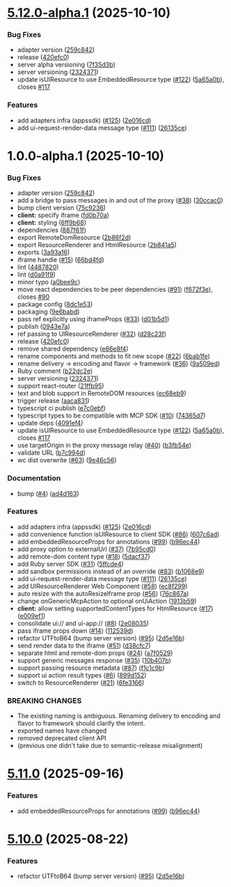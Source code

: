# [5.12.0-alpha.1](https://github.com/idosal/mcp-ui/compare/server/v5.11.0...server/v5.12.0-alpha.1) (2025-10-10)


### Bug Fixes

* adapter version ([259c842](https://github.com/idosal/mcp-ui/commit/259c84247a00933575e1fff08674cce52be59973))
* release ([420efc0](https://github.com/idosal/mcp-ui/commit/420efc0a82bf8de2731514648268cad1209320e2))
* server alpha versioning ([7f35d3b](https://github.com/idosal/mcp-ui/commit/7f35d3be2cfa6a535d3fbd5f86fbec1b20432dca))
* server versioning ([2324371](https://github.com/idosal/mcp-ui/commit/2324371ed636381bb44a1feae1b59a87c84c6666))
* update isUIResource to use EmbeddedResource type ([#122](https://github.com/idosal/mcp-ui/issues/122)) ([5a65a0b](https://github.com/idosal/mcp-ui/commit/5a65a0b1ba63e6cfda26b8da41239a532f00d60a)), closes [#117](https://github.com/idosal/mcp-ui/issues/117)


### Features

* add adapters infra (appssdk) ([#125](https://github.com/idosal/mcp-ui/issues/125)) ([2e016cd](https://github.com/idosal/mcp-ui/commit/2e016cdc05d08c2f7c2e4a40efbec2b0704e7ef6))
* add ui-request-render-data message type ([#111](https://github.com/idosal/mcp-ui/issues/111)) ([26135ce](https://github.com/idosal/mcp-ui/commit/26135ce2c7f7d586b0b81a03623cd77dc1bc7f90))

# 1.0.0-alpha.1 (2025-10-10)


### Bug Fixes

* adapter version ([259c842](https://github.com/idosal/mcp-ui/commit/259c84247a00933575e1fff08674cce52be59973))
* add a bridge to pass messages in and out of the proxy ([#38](https://github.com/idosal/mcp-ui/issues/38)) ([30ccac0](https://github.com/idosal/mcp-ui/commit/30ccac0706ad8e02ebcd8960924ed1d58ddedf85))
* bump client version ([75c9236](https://github.com/idosal/mcp-ui/commit/75c923689654b4443ad1093fafc0bad16902e4cc))
* **client:** specify iframe ([fd0b70a](https://github.com/idosal/mcp-ui/commit/fd0b70a84948d3aa5d7a79269ff7c3bcd0946689))
* **client:** styling ([6ff9b68](https://github.com/idosal/mcp-ui/commit/6ff9b685fd1be770fd103943e45275e9ec86905c))
* dependencies ([887f61f](https://github.com/idosal/mcp-ui/commit/887f61f827b4585c17493d4fa2dfb251ea598587))
* export RemoteDomResource ([2b86f2d](https://github.com/idosal/mcp-ui/commit/2b86f2dd4506de49c69908e23d84a2a323170446))
* export ResourceRenderer and HtmlResource ([2b841a5](https://github.com/idosal/mcp-ui/commit/2b841a556c1111ed70ccb3d3987afd21fe7df897))
* exports ([3a93a16](https://github.com/idosal/mcp-ui/commit/3a93a16e1b7438ba7b2ef49ca854479f755abcc6))
* iframe handle ([#15](https://github.com/idosal/mcp-ui/issues/15)) ([66bd4fd](https://github.com/idosal/mcp-ui/commit/66bd4fd3d04f82e3e4557f064e701b68e1d8af11))
* lint ([4487820](https://github.com/idosal/mcp-ui/commit/44878203a71c3c9173d463b809be36769e996ba9))
* lint ([d0a91f9](https://github.com/idosal/mcp-ui/commit/d0a91f9a07ec0042690240c3d8d0bad620f8c765))
* minor typo ([a0bee9c](https://github.com/idosal/mcp-ui/commit/a0bee9c85e5ee02e021ba687940ced38220445fe))
* move react dependencies to be peer dependencies ([#91](https://github.com/idosal/mcp-ui/issues/91)) ([f672f3e](https://github.com/idosal/mcp-ui/commit/f672f3efc1c2ba2fbae16f9dcdc2142c2b4bd920)), closes [#90](https://github.com/idosal/mcp-ui/issues/90)
* package config ([8dc1e53](https://github.com/idosal/mcp-ui/commit/8dc1e5358c3c8e641206a5e6851427d360cc1955))
* packaging ([9e6babd](https://github.com/idosal/mcp-ui/commit/9e6babd3a587213452ea7aec4cc9ae3a50fa1965))
* pass ref explicitly using iframeProps ([#33](https://github.com/idosal/mcp-ui/issues/33)) ([d01b5d1](https://github.com/idosal/mcp-ui/commit/d01b5d1e4cdaedc436ba2fa8984d866d93d59087))
* publish ([0943e7a](https://github.com/idosal/mcp-ui/commit/0943e7acaf17f32aae085c2313bfbec47bc59f1f))
* ref passing to UIResourceRenderer ([#32](https://github.com/idosal/mcp-ui/issues/32)) ([d28c23f](https://github.com/idosal/mcp-ui/commit/d28c23f9b8ee320f4e361200ae02a23f0d2a1c0c))
* release ([420efc0](https://github.com/idosal/mcp-ui/commit/420efc0a82bf8de2731514648268cad1209320e2))
* remove shared dependency ([e66e8f4](https://github.com/idosal/mcp-ui/commit/e66e8f49b1ba46090db6e4682060488566f4fe41))
* rename components and methods to fit new scope ([#22](https://github.com/idosal/mcp-ui/issues/22)) ([6bab1fe](https://github.com/idosal/mcp-ui/commit/6bab1fe3a168a18e7ba4762e23478abf4e0cc84c))
* rename delivery -> encoding and flavor -> framework ([#36](https://github.com/idosal/mcp-ui/issues/36)) ([9a509ed](https://github.com/idosal/mcp-ui/commit/9a509ed80d051b0a8042b36958b401a0a7c1e138))
* Ruby comment ([b22dc2e](https://github.com/idosal/mcp-ui/commit/b22dc2e0a0db20d98ada884649ad408ebaf72d22))
* server versioning ([2324371](https://github.com/idosal/mcp-ui/commit/2324371ed636381bb44a1feae1b59a87c84c6666))
* support react-router ([21ffb95](https://github.com/idosal/mcp-ui/commit/21ffb95fe6d77a348b95b38dbf3741ba6442894e))
* text and blob support in RemoteDOM resources ([ec68eb9](https://github.com/idosal/mcp-ui/commit/ec68eb90df984da8b492cc25eafdafdeda79f299))
* trigger release ([aaca831](https://github.com/idosal/mcp-ui/commit/aaca83125c3f7825ccdebf0f04f8553e953c5249))
* typescript ci publish ([e7c0ebf](https://github.com/idosal/mcp-ui/commit/e7c0ebfa7f7b552f9763743fda659d1441f21692))
* typescript types to be compatible with MCP SDK ([#10](https://github.com/idosal/mcp-ui/issues/10)) ([74365d7](https://github.com/idosal/mcp-ui/commit/74365d7ed6422beef6cd9ee0f5a97c847bd9827b))
* update deps ([4091ef4](https://github.com/idosal/mcp-ui/commit/4091ef47da048fab3c4feb002f5287b2ff295744))
* update isUIResource to use EmbeddedResource type ([#122](https://github.com/idosal/mcp-ui/issues/122)) ([5a65a0b](https://github.com/idosal/mcp-ui/commit/5a65a0b1ba63e6cfda26b8da41239a532f00d60a)), closes [#117](https://github.com/idosal/mcp-ui/issues/117)
* use targetOrigin in the proxy message relay ([#40](https://github.com/idosal/mcp-ui/issues/40)) ([b3fb54e](https://github.com/idosal/mcp-ui/commit/b3fb54e28ca7b8eeda896b5bcf478b6343dbba47))
* validate URL ([b7c994d](https://github.com/idosal/mcp-ui/commit/b7c994dfdd947b3dfbb903fc8cb896d61004c8d8))
* wc dist overwrite ([#63](https://github.com/idosal/mcp-ui/issues/63)) ([9e46c56](https://github.com/idosal/mcp-ui/commit/9e46c56c7a8908410fad6d08a5d845139e93f80f))


### Documentation

* bump ([#4](https://github.com/idosal/mcp-ui/issues/4)) ([ad4d163](https://github.com/idosal/mcp-ui/commit/ad4d1632cc1f9c99072349a8f0cdaac343236132))


### Features

* add adapters infra (appssdk) ([#125](https://github.com/idosal/mcp-ui/issues/125)) ([2e016cd](https://github.com/idosal/mcp-ui/commit/2e016cdc05d08c2f7c2e4a40efbec2b0704e7ef6))
* add convenience function isUIResource to client SDK ([#86](https://github.com/idosal/mcp-ui/issues/86)) ([607c6ad](https://github.com/idosal/mcp-ui/commit/607c6add3567bb60c45accf3e1b25a38ed284a6f))
* add embeddedResourceProps for annotations ([#99](https://github.com/idosal/mcp-ui/issues/99)) ([b96ec44](https://github.com/idosal/mcp-ui/commit/b96ec442ec319a1944393ada0bdcccb93b7ffc62))
* add proxy option to externalUrl ([#37](https://github.com/idosal/mcp-ui/issues/37)) ([7b95cd0](https://github.com/idosal/mcp-ui/commit/7b95cd0b3873fc1cde28748ec463e81c6ff1c494))
* add remote-dom content type ([#18](https://github.com/idosal/mcp-ui/issues/18)) ([5dacf37](https://github.com/idosal/mcp-ui/commit/5dacf37c22b5ee6ae795049a8d573fc073b8a1f5))
* add Ruby server SDK ([#31](https://github.com/idosal/mcp-ui/issues/31)) ([5ffcde4](https://github.com/idosal/mcp-ui/commit/5ffcde4a373accdd063fa6c3b1b3d4df13c91b53))
* add sandbox permissions instead of an override ([#83](https://github.com/idosal/mcp-ui/issues/83)) ([b1068e9](https://github.com/idosal/mcp-ui/commit/b1068e9e87caa2b4302bf145a33efdfd1af05c1d))
* add ui-request-render-data message type ([#111](https://github.com/idosal/mcp-ui/issues/111)) ([26135ce](https://github.com/idosal/mcp-ui/commit/26135ce2c7f7d586b0b81a03623cd77dc1bc7f90))
* add UIResourceRenderer Web Component ([#58](https://github.com/idosal/mcp-ui/issues/58)) ([ec8f299](https://github.com/idosal/mcp-ui/commit/ec8f2994ecf36774e6ad5191654ba22946d0ee49))
* auto resize with the autoResizeIframe prop ([#56](https://github.com/idosal/mcp-ui/issues/56)) ([76c867a](https://github.com/idosal/mcp-ui/commit/76c867a569b72aed892290aa84e1194ab8eb79ce))
* change onGenericMcpAction to optional onUiAction ([1913b59](https://github.com/idosal/mcp-ui/commit/1913b5977c30811f9e67659949e2d961f2eda983))
* **client:** allow setting supportedContentTypes for HtmlResource ([#17](https://github.com/idosal/mcp-ui/issues/17)) ([e009ef1](https://github.com/idosal/mcp-ui/commit/e009ef10010134ba3d9893314cc4d8e1274f1f07))
* consolidate ui:// and ui-app:// ([#8](https://github.com/idosal/mcp-ui/issues/8)) ([2e08035](https://github.com/idosal/mcp-ui/commit/2e08035676bb6a46ef3c94dba916bc895f1fa3cc))
* pass iframe props down ([#14](https://github.com/idosal/mcp-ui/issues/14)) ([112539d](https://github.com/idosal/mcp-ui/commit/112539d28640a96e8375a6b416f2ba559370b312))
* refactor UTFtoB64 (bump server version) ([#95](https://github.com/idosal/mcp-ui/issues/95)) ([2d5e16b](https://github.com/idosal/mcp-ui/commit/2d5e16bf39073ee890586f458412f0c3b474c2b8))
* send render data to the iframe ([#51](https://github.com/idosal/mcp-ui/issues/51)) ([d38cfc7](https://github.com/idosal/mcp-ui/commit/d38cfc7925061c1ae1911bdee408033c8e9f283d))
* separate html and remote-dom props ([#24](https://github.com/idosal/mcp-ui/issues/24)) ([a7f0529](https://github.com/idosal/mcp-ui/commit/a7f05299dc9cc40184f9ab25c5b648ee7077be64))
* support generic messages response ([#35](https://github.com/idosal/mcp-ui/issues/35)) ([10b407b](https://github.com/idosal/mcp-ui/commit/10b407b279b3ee9608ef077445f4d714f88343c5))
* support passing resource metadata ([#87](https://github.com/idosal/mcp-ui/issues/87)) ([f1c1c9b](https://github.com/idosal/mcp-ui/commit/f1c1c9b62dd74c63045b295eb388181843ac772a))
* support ui action result types ([#6](https://github.com/idosal/mcp-ui/issues/6)) ([899d152](https://github.com/idosal/mcp-ui/commit/899d1527286a281a23fbb8f3a207d435dfc3fe96))
* switch to ResourceRenderer ([#21](https://github.com/idosal/mcp-ui/issues/21)) ([6fe3166](https://github.com/idosal/mcp-ui/commit/6fe316682675e27db914d60696754677e3783448))


### BREAKING CHANGES

* The existing naming is ambiguous. Renaming delivery to encoding and flavor to framework should clarify the intent.
* exported names have changed
* removed deprecated client API
* (previous one didn't take due to semantic-release misalignment)

# [5.11.0](https://github.com/idosal/mcp-ui/compare/v5.10.0...v5.11.0) (2025-09-16)


### Features

* add embeddedResourceProps for annotations ([#99](https://github.com/idosal/mcp-ui/issues/99)) ([b96ec44](https://github.com/idosal/mcp-ui/commit/b96ec442ec319a1944393ada0bdcccb93b7ffc62))

# [5.10.0](https://github.com/idosal/mcp-ui/compare/v5.9.0...v5.10.0) (2025-08-22)


### Features

* refactor UTFtoB64 (bump server version) ([#95](https://github.com/idosal/mcp-ui/issues/95)) ([2d5e16b](https://github.com/idosal/mcp-ui/commit/2d5e16bf39073ee890586f458412f0c3b474c2b8))
